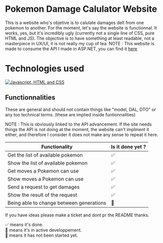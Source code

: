 # Pokemon Damage Calulator Website

This is a website who's objetive is to calulate damages delt from one pokemon to another.
For the moment, let's say the website is functionnal. It works, yes, but it's incredibly ugly (currently not a single line of CSS, pure HTML and JS).
The objective is to have something at least readable, not a masterpiece in UX/UI, it is not really my cup of tea.
NOTE : This website is made to consume the API I made in ASP.NET, you can find it [here](https://github.com/ShrayzzDev/Pokemon-API)

# Technologies used

<a href="https://skillicons.dev">
  <img src="https://skillicons.dev/icons?i=js,html,css" alt="Javascript, HTML and CSS"/>
</a>  

## Functionnalities

These are general and should not contain things like "model, DAL, DTO" or any too technical terms. (these are implied inside funtionnalities)

NOTE : This is obviously linked to the API advancement. If the site needs things the API is not doing at the moment, the website can't implment it either, and therefore I consider it does not make any sense to repeat it here.  

| Functionality | Is it done yet ? |
| --- | --- |
| Get the list of available pokemon | :white_check_mark: |
| Show the list of available pokemon | :white_check_mark: |
| Get moves a Pokemon can use | :white_check_mark: |
| Show moves a Pokemon can use | :white_check_mark: |
| Send a request to get damages | :white_check_mark: |
| Show the result of the request | :white_check_mark: |
| Being able to change between generations | :red_circle: |

If you have ideas please make a ticket and dont pr the README thanks.

:white_check_mark: means it's done.  
:construction_worker: means it's in active developpement.  
:red_circle: means it has not been started yet.
